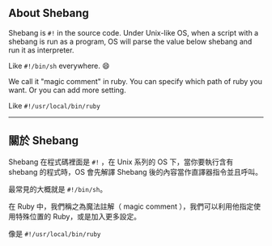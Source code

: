## About Shebang

Shebang is `#!` in the source code. Under Unix-like OS, when a script with a shebang is run as a program, OS will parse the value below shebang and run it as interpreter.

Like `#!/bin/sh` everywhere. :smile:

We call it "magic comment" in ruby. You can specify which path of ruby you want. Or you can add more setting.

Like `#!/usr/local/bin/ruby`

- - -

## 關於 Shebang

Shebang 在程式碼裡面是 `#!` ，在 Unix 系列的 OS 下，當你要執行含有 shebang 的程式時，OS 會先解譯 Shebang 後的內容當作直譯器指令並且呼叫。

最常見的大概就是 `#!/bin/sh`。

在 Ruby 中，我們稱之為魔法註解（ magic comment ），我們可以利用他指定使用特殊位置的 Ruby，或是加入更多設定。

像是 `#!/usr/local/bin/ruby`